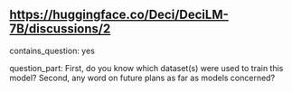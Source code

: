 ## https://huggingface.co/Deci/DeciLM-7B/discussions/2

contains_question: yes

question_part: 
First, do you know which dataset(s) were used to train this model? Second, any word on future plans as far as models concerned?